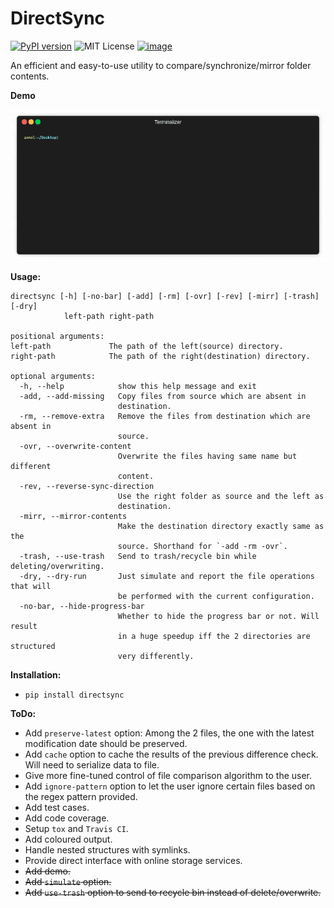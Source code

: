 # DirectSync

[![PyPI version](https://badge.fury.io/py/directsync.svg)](https://badge.fury.io/py/directsync)
![MIT License](https://img.shields.io/badge/license-MIT-green.svg)
[![image](https://img.shields.io/badge/Say%20Thanks-!-1EAEDB.svg)](https://saythanks.io/to/Anmol-Singh-Jaggi)

An efficient and easy-to-use utility to compare/synchronize/mirror folder contents.

**Demo**

![Demo gif](docs/demo.gif)

**Usage:**

    directsync [-h] [-no-bar] [-add] [-rm] [-ovr] [-rev] [-mirr] [-trash] [-dry]
                left-path right-path

    positional arguments:
    left-path             The path of the left(source) directory.
    right-path            The path of the right(destination) directory.

    optional arguments:
      -h, --help            show this help message and exit
      -add, --add-missing   Copy files from source which are absent in
                            destination.
      -rm, --remove-extra   Remove the files from destination which are absent in
                            source.
      -ovr, --overwrite-content
                            Overwrite the files having same name but different
                            content.
      -rev, --reverse-sync-direction
                            Use the right folder as source and the left as
                            destination.
      -mirr, --mirror-contents
                            Make the destination directory exactly same as the
                            source. Shorthand for `-add -rm -ovr`.
      -trash, --use-trash   Send to trash/recycle bin while deleting/overwriting.
      -dry, --dry-run       Just simulate and report the file operations that will
                            be performed with the current configuration.
      -no-bar, --hide-progress-bar
                            Whether to hide the progress bar or not. Will result
                            in a huge speedup iff the 2 directories are structured
                            very differently.

**Installation:**
 - `pip install directsync`

**ToDo:**
 - Add `preserve-latest` option: Among the 2 files, the one with the latest modification date should be preserved.
 - Add `cache` option to cache the results of the previous difference check. Will need to serialize data to file.
 - Give more fine-tuned control of file comparison algorithm to the user.
 - Add `ignore-pattern` option to let the user ignore certain files based on the regex pattern provided.
 - Add test cases.
 - Add code coverage.
 - Setup `tox` and `Travis CI`.
 - Add coloured output.
 - Handle nested structures with symlinks.
 - Provide direct interface with online storage services.
 - ~~Add demo.~~
 - ~~Add `simulate` option.~~
 - ~~Add `use-trash` option to send to recycle bin instead of delete/overwrite.~~